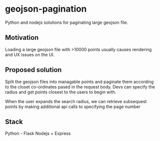 # geojson-pagination
Python and nodejs solutions for paginating large geojson file. 

## Motivation

Loading a large geojson file with >10000 points usually causes rendering and UX issues
on the UI.


## Proposed solution

Split the geojson files into managable points and paginate them according to the closet 
co-ordinates pased in the request body. 
Devs can specify the radius and get points closest to the users to begin with.

When the user expands the search radius, we can retrieve subsequest points by making 
additional api calls to specifying the page number


## Stack
Python - Flask
Nodejs + Express
